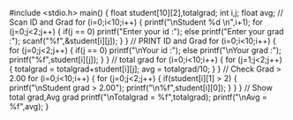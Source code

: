 #include <stdio.h>
main()
{
float student[10][2],totalgrad;
int i,j;
float avg;
    // Scan ID and Grad
     for (i=0;i<10;i++)
   {
   	  printf("\nStudent %d \n",i+1);
      for (j=0;j<2;j++) 
    {
      if(j == 0) printf("Enter your id :");
      else printf("Enter your grad :");
      scanf("%f",&student[i][j]);
    }
   }
    // PRINT ID and Grad
    for (i=0;i<10;i++)
   {
      for (j=0;j<2;j++) 
    {
      if(j == 0) printf("\nYour id :");
      else printf("\nYour grad :");
      printf("%f",student[i][j]);
    }
   } 
   // total grad
    for (i=0;i<10;i++)
   {
      for (j=1;j<2;j++) 
    {
        totalgrad = totalgrad+student[i][j];
        avg = totalgrad/10;
    }
   } 
   // Check Grad > 2.00
     for (i=0;i<10;i++)
   {
      for (j=0;j<2;j++) 
    {
       if(student[i][1] > 2) 
	   {
       	printf("\nStudent grad > 2.00");
	    printf("\n%f",student[i][0]);
	   }
    }
   } 
   // Show total grad,Avg grad
   printf("\nTotalgrad = %f",totalgrad);
   printf("\nAvg = %f",avg);
}
